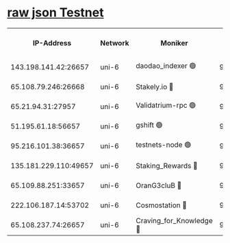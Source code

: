 [raw json Testnet](https://rpc-check.junot.stavr.tech/junot/rpc-junot-result.json)
=


<table><tr><th>IP-Address</th><th>Network</th><th>Moniker</th><th>Latest Block Height</th><th>Earliest Block Height</th><th>Catching Up</th><th>Tx Index</th><th>Voting Power</th><th>Scan Time</th></tr><tr><td>143.198.141.42:26657</td><td>uni-6</td><td>daodao_indexer 🟢</td><td>9279580</td><td>1</td><td>False</td><td>off</td><td>0</td><td>2024-03-27T16:13:47.027399130UTC</td></tr><tr><td>65.108.79.246:26668</td><td>uni-6</td><td>Stakely.io 🔴</td><td>9279573</td><td>1570872</td><td>False</td><td>on</td><td>11</td><td>2024-03-27T16:13:29.318360819UTC</td></tr><tr><td>65.21.94.31:27957</td><td>uni-6</td><td>Validatrium-rpc 🟢</td><td>9279571</td><td>2943363</td><td>False</td><td>on</td><td>0</td><td>2024-03-27T16:13:24.913846237UTC</td></tr><tr><td>51.195.61.18:56657</td><td>uni-6</td><td>gshift 🟢</td><td>9279566</td><td>7691417</td><td>False</td><td>on</td><td>0</td><td>2024-03-27T16:13:11.042199357UTC</td></tr><tr><td>95.216.101.38:36657</td><td>uni-6</td><td>testnets-node 🟢</td><td>9279574</td><td>8116304</td><td>False</td><td>on</td><td>0</td><td>2024-03-27T16:13:31.630947308UTC</td></tr><tr><td>135.181.229.110:49657</td><td>uni-6</td><td>Staking_Rewards 🔴</td><td>9279583</td><td>8388763</td><td>False</td><td>on</td><td>1008</td><td>2024-03-27T16:13:53.732852092UTC</td></tr><tr><td>65.109.88.251:33657</td><td>uni-6</td><td>OranG3cluB 🔴</td><td>9279582</td><td>8418953</td><td>False</td><td>on</td><td>11</td><td>2024-03-27T16:13:51.403116738UTC</td></tr><tr><td>222.106.187.14:53702</td><td>uni-6</td><td>Cosmostation 🔴</td><td>9279570</td><td>9204626</td><td>False</td><td>on</td><td>109013</td><td>2024-03-27T16:13:22.592761143UTC</td></tr><tr><td>65.108.237.74:26657</td><td>uni-6</td><td>Craving_for_Knowledge 🔴</td><td>9279578</td><td>9236055</td><td>False</td><td>on</td><td>9004</td><td>2024-03-27T16:13:42.098830775UTC</td></tr></table>